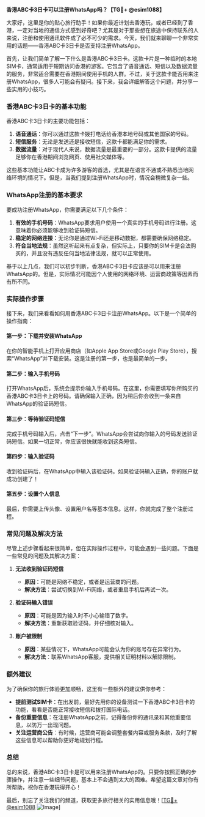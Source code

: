 **香港ABC卡3日卡可以注册WhatsApp吗？【TG💪+ @esim1088】**

大家好，这里是你的贴心旅行助手！如果你最近计划去香港玩，或者已经到了香港，一定对当地的通信方式感到好奇吧？尤其是对于那些想在旅途中保持联系的人来说，注册和使用通讯软件成了必不可少的需求。今天，我们就来聊聊一个非常实用的话题——香港ABC卡3日卡是否支持注册WhatsApp。

首先，让我们简单了解一下什么是香港ABC卡3日卡。这款卡片是一种临时的本地SIM卡，通常适用于短期访问香港的游客。它包含了语音通话、短信以及数据流量的服务，非常适合需要在香港期间使用手机的人群。不过，关于这款卡能否用来注册WhatsApp，很多人可能会有疑问。接下来，我会详细解答这个问题，并分享一些实用的小技巧。

### **香港ABC卡3日卡的基本功能**

香港ABC卡3日卡的主要功能包括：

1. **语音通话**：你可以通过这款卡拨打电话给香港本地号码或其他国家的号码。
2. **短信服务**：无论是发送还是接收短信，这款卡都能满足你的需求。
3. **数据流量**：对于现代人来说，数据流量是最重要的一部分。这款卡提供的流量足够你在香港期间浏览网页、使用社交媒体等。

这些基本功能让ABC卡成为许多游客的首选，尤其是在语言不通或不熟悉当地网络环境的情况下。但是，当我们提到注册WhatsApp时，情况会稍微复杂一些。

### **WhatsApp注册的基本要求**

要成功注册WhatsApp，你需要满足以下几个条件：

1. **有效的手机号码**：WhatsApp要求用户使用一个真实的手机号码进行注册。这意味着你必须能够收到验证码短信。
2. **稳定的网络连接**：无论你是通过Wi-Fi还是移动数据，都需要确保网络稳定。
3. **符合当地法规**：虽然这听起来有点复杂，但实际上，只要你的SIM卡是合法购买的，并且没有违反任何当地法律法规，就可以正常使用。

基于以上几点，我们可以初步判断，香港ABC卡3日卡应该是可以用来注册WhatsApp的。但是，实际情况可能因个人使用的网络环境、运营商政策等因素而有所不同。

### **实际操作步骤**

接下来，我们来看看如何用香港ABC卡3日卡注册WhatsApp。以下是一个简单的操作指南：

#### **第一步：下载并安装WhatsApp**
在你的智能手机上打开应用商店（如Apple App Store或Google Play Store），搜索“WhatsApp”并下载安装。这是注册的第一步，也是最简单的一步。

#### **第二步：输入手机号码**
打开WhatsApp后，系统会提示你输入手机号码。在这里，你需要填写你所购买的香港ABC卡3日卡上的号码。请确保输入正确，因为稍后你会收到一条来自WhatsApp的验证码短信。

#### **第三步：等待验证码短信**
完成手机号码输入后，点击“下一步”。WhatsApp会尝试向你输入的号码发送验证码短信。如果一切正常，你应该很快就能收到这条短信。

#### **第四步：输入验证码**
收到验证码后，在WhatsApp中输入该验证码。如果验证码输入正确，你的账户就成功创建了！

#### **第五步：设置个人信息**
最后，你需要上传头像、设置用户名等基本信息。这样，你就完成了整个注册过程。

### **常见问题及解决方法**

尽管上述步骤看起来很简单，但在实际操作过程中，可能会遇到一些问题。下面是一些常见的问题及其解决方案：

1. **无法收到验证码短信**
   - **原因**：可能是网络不稳定，或者是运营商的问题。
   - **解决方法**：尝试切换到Wi-Fi网络，或者重启手机后再试一次。

2. **验证码输入错误**
   - **原因**：可能是因为输入时不小心输错了数字。
   - **解决方法**：重新获取验证码，并仔细核对输入。

3. **账户被限制**
   - **原因**：某些情况下，WhatsApp可能会认为你的账号存在异常行为。
   - **解决方法**：联系WhatsApp客服，提供相关证明材料以解除限制。

### **额外建议**

为了确保你的旅行体验更加顺畅，这里有一些额外的建议供你参考：

- **提前测试SIM卡**：在出发前，最好先用你的设备测试一下香港ABC卡3日卡的功能，看看是否能正常接收短信和拨打国际电话。
- **备份重要信息**：在注册WhatsApp之前，记得备份你的通讯录和其他重要信息，以防万一出现问题。
- **关注运营商公告**：有时候，运营商可能会调整套餐内容或服务条款，及时了解这些信息可以帮助你更好地规划行程。

### **总结**

总的来说，香港ABC卡3日卡是可以用来注册WhatsApp的。只要你按照正确的步骤操作，并注意一些细节问题，基本上不会遇到太大的困难。希望这篇文章对你有所帮助，祝你在香港玩得开心！

最后，别忘了关注我们的频道，获取更多旅行相关的实用信息哦！[[TG💪+ @esim1088](https://t.me/s/esim1088) ![Image](https://i.postimg.cc/4NQfJmqS/Snipaste-2025-05-13-00-14-12.png)]